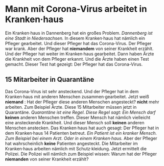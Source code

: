 # Mann mit Corona-Virus arbeitet in Kranken·haus

Ein Kranken·haus in Dannenberg hat ein großes Problem. 
*Dannenberg ist eine Stadt in Niedersachsen.* In diesem Kranken·haus hat nämlich ein Pfleger gearbeitet. Und dieser Pfleger hat das Corona-Virus. Der Pfleger war krank. Aber der Pfleger hat **niemandem** von seiner Krankheit erzählt. Und der Pfleger hat weiter im Kranken·haus gearbeitet. Dann haben Ärzte die Krankheit von dem Pfleger erkannt. Und die Ärzte haben einen Test gemacht. Dieser Test hat gezeigt: Der Pfleger hat das Corona-Virus. 

## 15 Mitarbeiter in Quarantäne
Das Corona-Virus ist sehr ansteckend. Und der Pfleger hat in dem Kranken·haus mit anderen Menschen zusammen·gearbeitet. Jetzt weiß **niemand** : Hat der Pfleger diese anderen Menschen angesteckt? **nicht** mehr arbeiten. Zum Beispiel Ärzte. Diese 15 Mitarbeiter müssen jetzt in Quarantäne. 
*Quarantäne ist eine Regel.* 
*Diese Regel sagt:* 
*Ein Mensch darf* **keinen** anderen Menschen treffen. Dieser Mensch hat nämlich vielleicht eine ansteckende Krankheit. Und dieser Mensch soll **keinen** anderen Menschen anstecken. 
Das Kranken·haus hat auch gesagt: Der Pfleger hat in dem Kranken·haus 14 Patienten betreut. 
*Ein Patient ist ein kranker Mensch.* 
*Zum Beispiel bei einem Arzt.* 
*Oder in einem Kranken·haus.* Aber der Pfleger hat wahrscheinlich **keine** Patienten angesteckt. Die Mitarbeiter im Kranken·haus arbeiten nämlich mit Schutz·kleidung. 
Jetzt ermittelt die Polizei. Die Polizei will nämlich zum Beispiel wissen: Warum hat der Pfleger **niemanden** von seiner Krankheit erzählt? 
